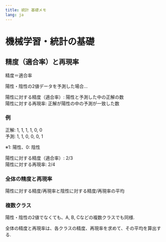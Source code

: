 ```yaml
---
title: 統計 基礎メモ
lang: ja
---
```


# 機械学習・統計の基礎

## 精度（適合率）と再現率

精度＝適合率  

陽性・陰性の2値データを予測した場合...

陽性に対する精度（適合率）: 陽性と予測した中の正解の数  
陽性に対する再現率: 正解が陽性の中の予測が一致した数

### 例

正解: 1, 1, 1, 1, 0, 0  
予測: 1, 1, 0, 0, 0, 1

※1: 陽性、0: 陰性

陽性に対する精度（適合率）: 2/3  
陽性に対する再現率: 2/4

### 全体の精度と再現率

陽性に対する精度/再現率と陰性に対する精度/再現率の平均

### 複数クラス

陽性・陰性の2値でなくても、A, B, Cなどの複数クラスでも同様.  

全体の精度と再現率は、各クラスの精度、再現率を求めて、その平均を算出する.  
